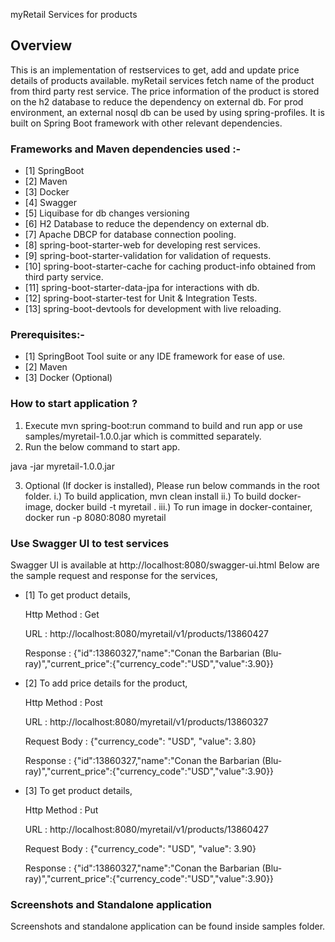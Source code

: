 myRetail Services for products

## Overview
This is an implementation of restservices to get, add and update price details of products available. 
myRetail services fetch name of the product from third party rest service. The price information of the product is stored on the h2 database to reduce the dependency on external db. For prod environment, an external nosql db can be used by using spring-profiles.
It is built on Spring Boot framework with other relevant dependencies.

### Frameworks and Maven dependencies used :-
* [1] SpringBoot
* [2] Maven
* [3] Docker
* [4] Swagger
* [5] Liquibase for db changes versioning
* [6] H2 Database to reduce the dependency on external db.
* [7] Apache DBCP for database connection pooling.
* [8] spring-boot-starter-web for developing rest services.
* [9] spring-boot-starter-validation for validation of requests.
* [10] spring-boot-starter-cache for caching product-info obtained from third party service.
* [11] spring-boot-starter-data-jpa for interactions with db.
* [12] spring-boot-starter-test for Unit & Integration Tests.
* [13] spring-boot-devtools for development with live reloading.


### Prerequisites:-
* [1] SpringBoot Tool suite or any IDE framework for ease of use.
* [2] Maven
* [3] Docker (Optional)

### How to start application ?
1. Execute mvn spring-boot:run command to build and run app or use samples/myretail-1.0.0.jar which is committed separately. 
2. Run the below command to start app.

java -jar myretail-1.0.0.jar

3. Optional (If docker is installed), Please run below commands in the root folder.
   i.) To build application,
       mvn clean install
  ii.) To build docker-image,
       docker build -t myretail .
 iii.) To run image in docker-container,
       docker run -p 8080:8080 myretail

### Use Swagger UI to test services
Swagger UI is available at http://localhost:8080/swagger-ui.html
Below are the sample request and response for the services,

* [1] To get product details,

  Http Method : Get

  URL : 
  http://localhost:8080/myretail/v1/products/13860427
  
  Response :
  {"id":13860327,"name":"Conan the Barbarian (Blu-ray)","current_price":{"currency_code":"USD","value":3.90}}

* [2] To add price details for the product,

  Http Method : Post

  URL : 
  http://localhost:8080/myretail/v1/products/13860327
  
  Request Body :
  {"currency_code": "USD", "value": 3.80}
  
  Response :
  {"id":13860327,"name":"Conan the Barbarian (Blu-ray)","current_price":{"currency_code":"USD","value":3.90}}

* [3] To get product details,
  
  Http Method : Put
  
  URL : 
  http://localhost:8080/myretail/v1/products/13860427
  
  Request Body :
  {"currency_code": "USD", "value": 3.90}
  
  Response :
  {"id":13860327,"name":"Conan the Barbarian (Blu-ray)","current_price":{"currency_code":"USD","value":3.90}}

    
  
### Screenshots and Standalone application
Screenshots and standalone application can be found inside samples folder.


